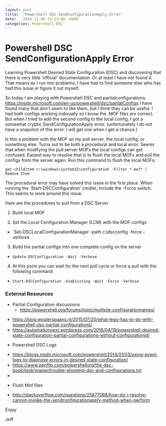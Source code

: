 ```yaml
---
layout: post
title:  "Powershell DSC SendConfigurationApply Error"
date:   2016-11-06 13:23:00 -0400
categories: Powershell DSC
---
```

# Powershell DSC SendConfigurationApply Error # 

Learning Powershell Desired State Configuration (DSC) and discovering that there is very little 'official' documentation.  Or at least I have not found it.  That means as I run into problems, I have had to find someone else who has had this issue or figure it out myself.

So today I am playing with Powershell DSC and partialconfigurations. https://msdn.microsoft.com/en-us/powershell/dsc/partialConfigs  I have found many that don't seem to like them, but I think they can be useful.  I had both configs working indivually so I know the .MOF files are correct.  But when I tried to add the second config to the local config, I got a somewhat cryptic SendConfigurationApply error.  (unfortunately I do not have a snapshot of this error.  I will get one when I get a chance.)

Is this a problem with the MOF on my pull server, the local config, or something else.  Turns out to be both a procedural and local error.  Seems that when modifying the pull server MOFs the local configs can get confused.  Easiest way to resolve that is to flush the local MOFs and pull the configs from the server again.  Run this command to flush the local MOFs:

`get-childitem c:\windows\system32\configuration -Filter *.mof* | Remove-Item`

The procedural error may have solved this issue in the first place.  When running the `Start-DSCConfiguration' cmdlet, include the -Force switch.  This seems to work around this issue.

Here are the procedures to pull from a DSC Server

1. Build local MOF   

2. Set the Local Configuration Manager (LCM) with the MOF configs   
*  `Set-DSCLocalConfigurationManager -path c:\dscconfig -force -verbose   

3. Build the partial configs into one complete config on the server   
*  `Update-DSCConfiguration -Wait -Verbose`   

4. At this point you can wait for the next pull cycle or force a pull with the following command    
*  `Start-DSCConfiguration -UseExisting -Wait -Force -Verbose`

### External Resources ###
- Partial Configuration discussions
  * <https://powershell.org/forums/topic/multiple-configurationnames/>
*   https://blog.wouterspaans.nl/2015/07/20/what-lego-has-to-do-with-powershell-dsc-partial-configurations/
*   https://automationnext.wordpress.com/2016/04/19/powershell-desired-state-configuration-partial-configurations-without-configurationid/

- Powershell DSC Logs
*   https://blogs.msdn.microsoft.com/powershell/2014/01/03/using-event-logs-to-diagnose-errors-in-desired-state-configuration/
*   https://www.penflip.com/powershellorg/the-dsc-book/blob/master/trouble-shooting-dsc-and-configurations.txt
*   

- Flush Mof files
*   http://stackoverflow.com/questions/25877068/how-do-i-resolve-cannot-invoke-the-sendconfigurationapply-method-when-perform


Enjoy

Jeff


